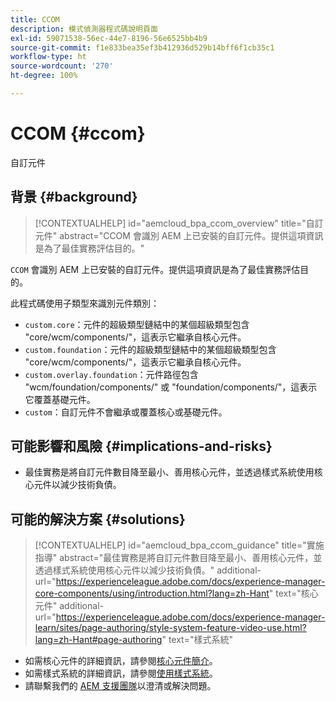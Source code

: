 ```yaml
---
title: CCOM
description: 模式偵測器程式碼說明頁面
exl-id: 59071538-56ec-44e7-8196-56e6525bb4b9
source-git-commit: f1e833bea35ef3b412936d529b14bff6f1cb35c1
workflow-type: ht
source-wordcount: '270'
ht-degree: 100%

---
```


# CCOM {#ccom}

自訂元件

## 背景 {#background}

>[!CONTEXTUALHELP]
>id="aemcloud_bpa_ccom_overview"
>title="自訂元件"
>abstract="CCOM 會識別 AEM 上已安裝的自訂元件。提供這項資訊是為了最佳實務評估目的。"

`CCOM` 會識別 AEM 上已安裝的自訂元件。提供這項資訊是為了最佳實務評估目的。

此程式碼使用子類型來識別元件類別：

* `custom.core`：元件的超級類型鏈結中的某個超級類型包含 &quot;core/wcm/components/&quot;，這表示它繼承自核心元件。
* `custom.foundation`：元件的超級類型鏈結中的某個超級類型包含 &quot;core/wcm/components/&quot;，這表示它繼承自核心元件。
* `custom.overlay.foundation`：元件路徑包含 &quot;wcm/foundation/components/&quot; 或 &quot;foundation/components/&quot;，這表示它覆蓋基礎元件。
* `custom`：自訂元件不會繼承或覆蓋核心或基礎元件。

## 可能影響和風險 {#implications-and-risks}

* 最佳實務是將自訂元件數目降至最小、善用核心元件，並透過樣式系統使用核心元件以減少技術負債。

## 可能的解決方案 {#solutions}

>[!CONTEXTUALHELP]
>id="aemcloud_bpa_ccom_guidance"
>title="實施指導"
>abstract="最佳實務是將自訂元件數目降至最小、善用核心元件，並透過樣式系統使用核心元件以減少技術負債。"
>additional-url="https://experienceleague.adobe.com/docs/experience-manager-core-components/using/introduction.html?lang=zh-Hant" text="核心元件"
>additional-url="https://experienceleague.adobe.com/docs/experience-manager-learn/sites/page-authoring/style-system-feature-video-use.html?lang=zh-Hant#page-authoring" text="樣式系統"

* 如需核心元件的詳細資訊，請參閱[核心元件簡介](https://experienceleague.adobe.com/docs/experience-manager-core-components/using/introduction.html?lang=zh-Hant)。
* 如需樣式系統的詳細資訊，請參閱[使用樣式系統](https://experienceleague.adobe.com/docs/experience-manager-learn/sites/page-authoring/style-system-feature-video-use.html?lang=zh-Hant#page-authoring)。
* 請聯繫我們的 [AEM 支援團隊](https://helpx.adobe.com/tw/enterprise/using/support-for-experience-cloud.html)以澄清或解決問題。
